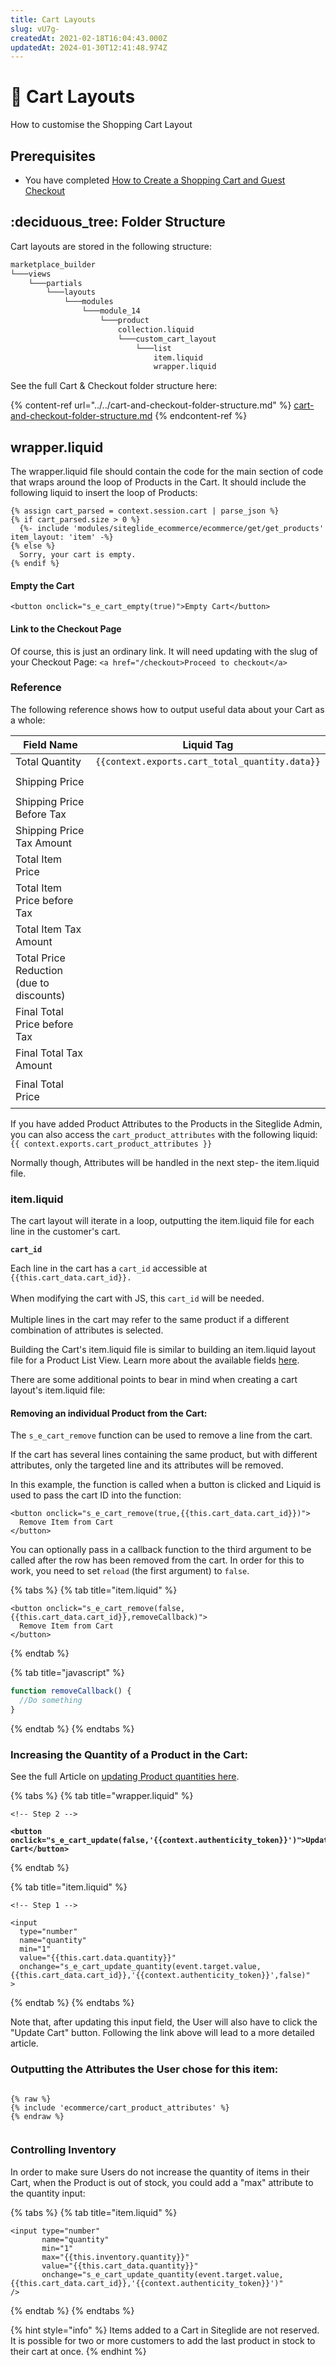 ```yaml
---
title: Cart Layouts
slug: vU7g-
createdAt: 2021-02-18T16:04:43.000Z
updatedAt: 2024-01-30T12:41:48.974Z
---
```


# 🔹 Cart Layouts

How to customise the Shopping Cart Layout

## Prerequisites

* You have completed [How to Create a Shopping Cart and Guest Checkout](../../../../module-ecommerce/get-started-ecommerce/cart-checkout-and-quotes/steps-to-implement-a-guest-checkout-flow.md)

## :deciduous\_tree: Folder Structure

Cart layouts are stored in the following structure:

```bash
marketplace_builder
└───views
    └───partials
        └───layouts
            └───modules
                └───module_14
                    └───product
                        collection.liquid
                        └───custom_cart_layout
                            └───list
                                item.liquid
                                wrapper.liquid
```

See the full Cart & Checkout folder structure here:

{% content-ref url="../../cart-and-checkout-folder-structure.md" %}
[cart-and-checkout-folder-structure.md](../../cart-and-checkout-folder-structure.md)
{% endcontent-ref %}

## wrapper.liquid

The wrapper.liquid file should contain the code for the main section of code that wraps around the loop of Products in the Cart. It should include the following liquid to insert the loop of Products:

```liquid
{% assign cart_parsed = context.session.cart | parse_json %}
{% if cart_parsed.size > 0 %}
  {%- include 'modules/siteglide_ecommerce/ecommerce/get/get_products' item_layout: 'item' -%}
{% else %}
  Sorry, your cart is empty.
{% endif %}
```

#### Empty the Cart

`<button onclick="s_e_cart_empty(true)">Empty Cart</button>`

#### Link to the Checkout Page

Of course, this is just an ordinary link. It will need updating with the slug of your Checkout Page: `<a href="/checkout>Proceed to checkout</a>`

### Reference

The following reference shows how to output useful data about your Cart as a whole:



<table data-full-width="true"><thead><tr><th>Field Name</th><th>Liquid Tag</th></tr></thead><tbody><tr><td>Total Quantity</td><td><code>{{context.exports.cart_total_quantity.data}}</code></td></tr><tr><td>Shipping Price</td><td><code>

<div data-gb-custom-block data-tag="include" data-0='ecommerce/price_shipping' data-1='formatted' data-2='formatted'></div></code></td></tr><tr><td>Shipping Price Before Tax</td><td><code><div data-gb-custom-block data-tag="include" data-0='ecommerce/price_shipping_before_tax' data-1='formatted' data-2='formatted'></div></code></td></tr><tr><td>Shipping Price Tax Amount</td><td><code><div data-gb-custom-block data-tag="include" data-0='ecommerce/price_shipping_tax_amount' data-1='formatted' data-2='formatted'></div></code></td></tr><tr><td>Total Item Price</td><td><code><div data-gb-custom-block data-tag="include" data-0='ecommerce/price_total_item_cost' data-1='formatted' data-2='formatted'></div></code></td></tr><tr><td>Total Item Price before Tax</td><td><code><div data-gb-custom-block data-tag="include" data-0='ecommerce/price_total_item_before_tax' data-1='formatted' data-2='formatted'></div></code></td></tr><tr><td>Total Item Tax Amount</td><td><code><div data-gb-custom-block data-tag="include" data-0='ecommerce/price_total_item_tax_amount' data-1='formatted' data-2='formatted'></div></code></td></tr><tr><td>Total Price Reduction (due to discounts)</td><td><code><div data-gb-custom-block data-tag="include" data-0='ecommerce/price_total_reduction' data-1='formatted' data-2='formatted'></div></code></td></tr><tr><td>Final Total Price before Tax</td><td><code><div data-gb-custom-block data-tag="include" data-0='ecommerce/price_total_before_tax' data-1='formatted' data-2='formatted'></div></code></td></tr><tr><td>Final Total Tax Amount</td><td><code><div data-gb-custom-block data-tag="include" data-0='ecommerce/price_total_tax_amount' data-1='formatted' data-2='formatted'></div></code></td></tr><tr><td>Final Total Price</td><td><code><div data-gb-custom-block data-tag="include" data-0='ecommerce/price_total' data-1='formatted' data-2='formatted'></div>

</code></td></tr></tbody></table>

If you have added Product Attributes to the Products in the Siteglide Admin, you can also access the `cart_product_attributes` with the following liquid: `{{ context.exports.cart_product_attributes }}`

Normally though, Attributes will be handled in the next step- the item.liquid file.

### item.liquid

The cart layout will iterate in a loop, outputting the item.liquid file for each line in the customer's cart.&#x20;

<div data-gb-custom-block data-tag="hint" data-style='info'>

**`cart_id`**



Each line in the cart has a `cart_id` accessible at `{{this.cart_data.cart_id}}.` \
\
When modifying the cart with JS, this `cart_id` will be needed.\
\
Multiple lines in the cart may refer to the same product if a different combination of attributes is selected.

</div>

&#x20;Building the Cart's item.liquid file is similar to building an item.liquid layout file for a Product List View. Learn more about the available fields [here](https://developers.siteglide.com/liquid-reference-for-product-and-attribute-layouts).

There are some additional points to bear in mind when creating a cart layout's item.liquid file:

#### Removing an individual Product from the Cart:

The `s_e_cart_remove` function can be used to remove a line from the cart.

If the cart has several lines containing the same product, but with different attributes, only the targeted line and its attributes will be removed.

In this example, the function is called when a button is clicked and Liquid is used to pass the cart ID into the function:

<div data-gb-custom-block data-tag="tabs">

<div data-gb-custom-block data-tag="tab" data-title='item.liquid'>

```liquid
<button onclick="s_e_cart_remove(true,{{this.cart_data.cart_id}})">
  Remove Item from Cart
</button>
````

You can optionally pass in a callback function to the third argument to be called after the row has been removed from the cart. In order for this to work, you need to set `reload` (the first argument) to `false`.

{% tabs %}
{% tab title="item.liquid" %}
```liquid
<button onclick="s_e_cart_remove(false,{{this.cart_data.cart_id}},removeCallback)">
  Remove Item from Cart
</button>
```
{% endtab %}

{% tab title="javascript" %}
```javascript
function removeCallback() {
  //Do something
}
```
{% endtab %}
{% endtabs %}

### Increasing the Quantity of a Product in the Cart:

See the full Article on [updating Product quantities here](https://developers.siteglide.com/updating-the-quantity-of-items-in-the-cart).

{% tabs %}
{% tab title="wrapper.liquid" %}
<pre class="language-liquid"><code class="lang-liquid">&#x3C;!-- Step 2 -->

<strong>&#x3C;button onclick="s_e_cart_update(false,'{{context.authenticity_token}}')">Update Cart&#x3C;/button>
</strong></code></pre>
{% endtab %}

{% tab title="item.liquid" %}
```liquid
<!-- Step 1 -->

<input 
  type="number"
  name="quantity"
  min="1"
  value="{{this.cart.data.quantity}}"
  onchange="s_e_cart_update_quantity(event.target.value,{{this.cart_data.cart_id}},'{{context.authenticity_token}}',false)"
>
```
{% endtab %}
{% endtabs %}

Note that, after updating this input field, the User will also have to click the "Update Cart" button. Following the link above will lead to a more detailed article.

### Outputting the Attributes the User chose for this item:

```liquid

{% raw %}
{% include 'ecommerce/cart_product_attributes' %}
{% endraw %}


```

### Controlling Inventory

In order to make sure Users do not increase the quantity of items in their Cart, when the Product is out of stock, you could add a "max" attribute to the quantity input:

{% tabs %}
{% tab title="item.liquid" %}
```liquid
<input type="number" 
       name="quantity" 
       min="1" 
       max="{{this.inventory.quantity}}" 
       value="{{this.cart_data.quantity}}" 
       onchange="s_e_cart_update_quantity(event.target.value,{{this.cart_data.cart_id}},'{{context.authenticity_token}}')"
/>
```
{% endtab %}
{% endtabs %}

{% hint style="info" %}
Items added to a Cart in Siteglide are not reserved. It is possible for two or more customers to add the last product in stock to their cart at once.
{% endhint %}
